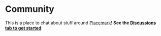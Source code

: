 # Community

This is a place to chat about stuff around [Placemark](https://placemark.io/)! **See the [Discussions tab to get started](https://github.com/placemark/community/discussions)**
